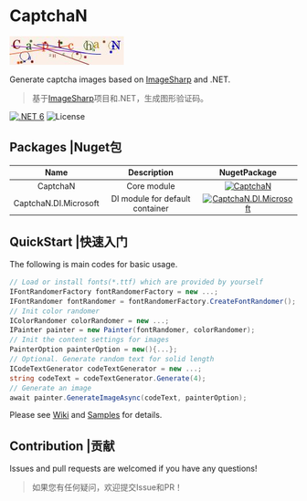 # CaptchaN

[DotNetUrl]: https://dotnet.microsoft.com/download
[ImageSharpUrl]: https://github.com/SixLabors/ImageSharp
[CaptchaN-SvgUrl]: https://img.shields.io/nuget/v/CaptchaN.svg
[CaptchaN-NugetUrl]: https://www.nuget.org/packages/CaptchaN
[CaptchaN-DI-Microsoft-SvgUrl]: https://img.shields.io/nuget/v/CaptchaN.DI.Microsoft.svg
[CaptchaN-DI-Microsoft-NugetUrl]: https://www.nuget.org/packages/CaptchaN.DI.Microsoft

![Image Demo](https://github.com/LeaFrock/CaptchaN/blob/main/Images/name.jpeg)

Generate captcha images based on [ImageSharp][ImageSharpUrl] and .NET.
>基于[ImageSharp][ImageSharpUrl]项目和.NET，生成图形验证码。

[![.NET 6](https://img.shields.io/badge/.NET-6-brightgreen)][DotNetUrl]
![License](https://img.shields.io/badge/License-MIT-green)

## Packages |Nuget包

|         Name          |           Description           |                                       NugetPackage                                       |
| :-------------------: | :-----------------------------: | :--------------------------------------------------------------------------------------: |
|       CaptchaN        |           Core module           |                    [![CaptchaN][CaptchaN-SvgUrl]][CaptchaN-NugetUrl]                     |
| CaptchaN.DI.Microsoft | DI module for default container | [![CaptchaN.DI.Microsoft][CaptchaN-DI-Microsoft-SvgUrl]][CaptchaN-DI-Microsoft-NugetUrl] |

## QuickStart |快速入门

The following is main codes for basic usage.

``` C#
// Load or install fonts(*.ttf) which are provided by yourself
IFontRandomerFactory fontRandomerFactory = new ...;
IFontRandomer fontRandomer = fontRandomerFactory.CreateFontRandomer();
// Init color randomer
IColorRandomer colorRandomer = new ...;
IPainter painter = new Painter(fontRandomer, colorRandomer);
// Init the content settings for images
PainterOption painterOption = new(){...};
// Optional. Generate random text for solid length
ICodeTextGenerator codeTextGenerator = new ...;
string codeText = codeTextGenerator.Generate(4);
// Generate an image
await painter.GenerateImageAsync(codeText, painterOption);
```

Please see [Wiki](https://github.com/LeaFrock/CaptchaN/wiki) and [Samples](https://github.com/LeaFrock/CaptchaN/tree/main/Samples) for details.

## Contribution |贡献

Issues and pull requests are welcomed if you have any questions!
>如果您有任何疑问，欢迎提交Issue和PR！
